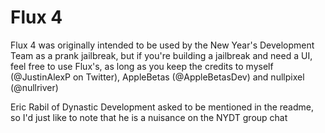 # Flux 4
Flux 4 was originally intended to be used by the New Year's Development Team as a prank jailbreak, but if you're building a jailbreak and need a UI, feel free to use Flux's, as long as you keep the credits to myself (@JustinAlexP on Twitter), AppleBetas (@AppleBetasDev) and nullpixel (@nullriver)

Eric Rabil of Dynastic Development asked to be mentioned in the readme, so I'd just like to note that he is a nuisance on the NYDT group chat
